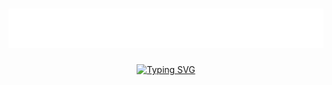 <h1 align="center">
  <a href="https://github.com/SrivastavaArjit">
    <img src="https://github.com/SrivastavaArjit/SrivastavaArjit/blob/main/name.svg" alt="Arjit Srivastava" /></a>
</h1>

<p align="center">
  <a href="https://git.io/typing-svg"><img src="https://readme-typing-svg.demolab.com?font=Fira+Code&size=19&pause=1000&color=1EF7A5&width=500&lines=Hi%2C+I'm+a+budding+full+stack+web+developer;Pro+at+Google-fu+and+Stack+Overflow-ing;Turning+coffee+into+code%2C+one+line+at+a+time" alt="Typing SVG" /></a>
</p>

